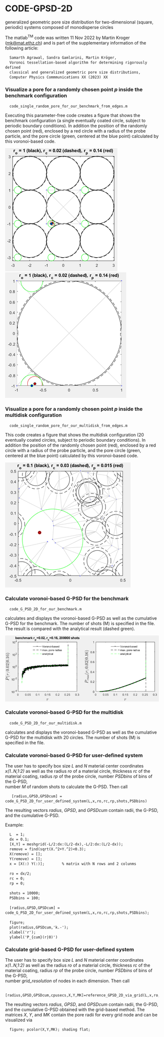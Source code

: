 # CODE-GPSD-2D
generalized geometric pore size distribution for two-dimensional (square, periodic) systems composed of monodisperse circles

The matlab<sup>TM</sup> code was written 11 Nov 2022 by Martin Kroger (mk@mat.ethz.ch) and is part of the supplementary information of the following article: 

      Samarth Agrawal, Sandra Gamlarini, Martin Kröger,
      Voronoi tessellation-based algorithm for determining rigorously defined 
      classical and generalized geometric pore size distributions,
      Computer Physics Commmunications XX (2023) XX

### Visualize a pore for a randomly chosen point *p* inside the benchmark configuration

      code_single_random_pore_for_our_benchmark_from_edges.m
      
Executing this parameter-free code creates a figure that shows the benchmark configuration (a single eventually coated circle, 
subject to periodic boundary conditions). In addition the position of the randomly chosen point (red), enclosed by a red circle 
with a radius of the probe particle, and the pore circle (green, centered at the blue point) calculated by this voronoi-based code.
      
<img src="./snapshots/screenshot-2.png">
<img src="./snapshots/screenshot-1.png">

      
### Visualize a pore for a randomly chosen point *p* inside the multidisk configuration 

      code_single_random_pore_for_our_multidisk_from_edges.m
      
This code creates a figure that shows the multidisk configuration (20 eventually coated circles, 
subject to periodic boundary conditions). In addition the position of the randomly chosen point (red), enclosed by a red circle 
with a radius of the probe particle, and the pore circle (green, centered at the blue point) calculated by this voronoi-based code.
      
<img src="./snapshots/screenshot-4.png">
      
### Calculate voronoi-based G-PSD for the benchmark

      code_G_PSD_2D_for_our_benchmark.m
      
calculates and displays the voronoi-based G-PSD as well as the cumulative G-PSD for the benchmark. The number of shots (M) is
specified in the file. The result is compared with the analytical result (dashed green). 
      
<img src="./snapshots/screenshot-3.png">

### Calculate voronoi-based G-PSD for the multidisk

      code_G_PSD_2D_for_our_multidisk.m
      
calculates and displays the voronoi-based G-PSD as well as the cumulative G-PSD for the multidisk with 20 circles. The number of shots (M) is
specified in the file. 

### Calculate voronoi-based G-PSD for user-defined system

The user has to specify box size *L* and *N* material center coordinates *x(1..N,1:2)* as well as the
radius *ro* of a material circle,
thickness *rc* of the material coating, 
radius *rp* of the probe circle, 
number *PSDbins* of bins of the G-PSD,  
number *M* of random shots to calculate the G-PSD. Then call 

       [radius,GPSD,GPSDcum] = code_G_PSD_2D_for_user_defined_system(L,x,ro,rc,rp,shots,PSDbins)
       
The resulting vectors *radius*, *GPSD*, and *GPSDcum* contain radii, the G-PSD, and the cumulative G-PSD. 

Example: 

      L  = 1; 
      dx = 0.1; 
      [X,Y] = meshgrid(-L/2:dx:(L/2-dx),-L/2:dx:(L/2-dx));
      remove = find(sqrt(X.^2+Y.^2)<0.3); 
      X(remove) = [];
      Y(remove) = [];
      x = [X(:) Y(:)];        % matrix with N rows and 2 colunms

      ro = dx/2;
      rc = 0;
      rp = 0;

      shots = 10000;
      PSDbins = 100; 

      [radius,GPSD,GPSDcum] = code_G_PSD_2D_for_user_defined_system(L,x,ro,rc,rp,shots,PSDbins);
      
      figure; 
      plot(radius,GPSDcum,'k.-'); 
      xlabel('r');
      ylabel('P_{cum}(r|0)')
      
### Calculate grid-based G-PSD for user-defined system

The user has to specify box size *L* and *N* material center coordinates *x(1..N,1:2)* as well as the
radius *ro* of a material circle,
thickness *rc* of the material coating, 
radius *rp* of the probe circle, 
number *PSDbins* of bins of the G-PSD,  
number *grid_resolution* of nodes in each dimension. Then call 
  
      [radius,GPSD,GPSDcum,cpusecs,X,Y,MK]=reference_GPSD_2D_via_grid(L,x,ro,rc,rp,grid_resolution,PSDbins)

The resulting vectors *radius*, *GPSD*, and *GPSDcum* contain radii, the G-PSD, and the cumulative G-PSD 
obtained with the grid-based method. The matrices *X*, *Y*, and *MK* contain the pore radii for every grid node
and can be visualized via

      figure; pcolor(X,Y,MK); shading flat; 
